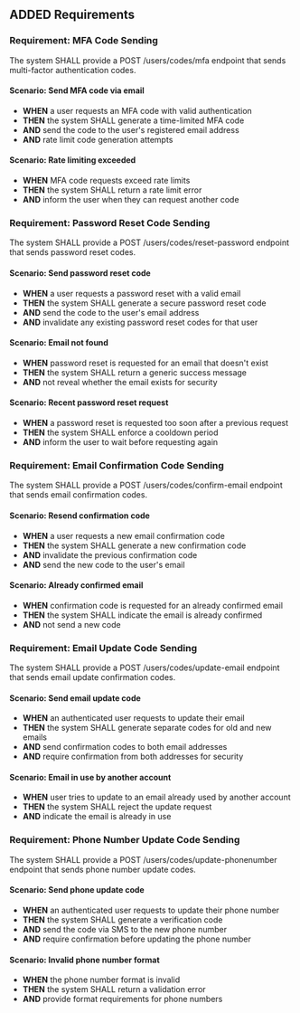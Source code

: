 ## ADDED Requirements

### Requirement: MFA Code Sending
The system SHALL provide a POST /users/codes/mfa endpoint that sends multi-factor authentication codes.

#### Scenario: Send MFA code via email
- **WHEN** a user requests an MFA code with valid authentication
- **THEN** the system SHALL generate a time-limited MFA code
- **AND** send the code to the user's registered email address
- **AND** rate limit code generation attempts

#### Scenario: Rate limiting exceeded
- **WHEN** MFA code requests exceed rate limits
- **THEN** the system SHALL return a rate limit error
- **AND** inform the user when they can request another code

### Requirement: Password Reset Code Sending
The system SHALL provide a POST /users/codes/reset-password endpoint that sends password reset codes.

#### Scenario: Send password reset code
- **WHEN** a user requests a password reset with a valid email
- **THEN** the system SHALL generate a secure password reset code
- **AND** send the code to the user's email address
- **AND** invalidate any existing password reset codes for that user

#### Scenario: Email not found
- **WHEN** password reset is requested for an email that doesn't exist
- **THEN** the system SHALL return a generic success message
- **AND** not reveal whether the email exists for security

#### Scenario: Recent password reset request
- **WHEN** a password reset is requested too soon after a previous request
- **THEN** the system SHALL enforce a cooldown period
- **AND** inform the user to wait before requesting again

### Requirement: Email Confirmation Code Sending
The system SHALL provide a POST /users/codes/confirm-email endpoint that sends email confirmation codes.

#### Scenario: Resend confirmation code
- **WHEN** a user requests a new email confirmation code
- **THEN** the system SHALL generate a new confirmation code
- **AND** invalidate the previous confirmation code
- **AND** send the new code to the user's email

#### Scenario: Already confirmed email
- **WHEN** confirmation code is requested for an already confirmed email
- **THEN** the system SHALL indicate the email is already confirmed
- **AND** not send a new code

### Requirement: Email Update Code Sending
The system SHALL provide a POST /users/codes/update-email endpoint that sends email update confirmation codes.

#### Scenario: Send email update code
- **WHEN** an authenticated user requests to update their email
- **THEN** the system SHALL generate separate codes for old and new emails
- **AND** send confirmation codes to both email addresses
- **AND** require confirmation from both addresses for security

#### Scenario: Email in use by another account
- **WHEN** user tries to update to an email already used by another account
- **THEN** the system SHALL reject the update request
- **AND** indicate the email is already in use

### Requirement: Phone Number Update Code Sending
The system SHALL provide a POST /users/codes/update-phonenumber endpoint that sends phone number update codes.

#### Scenario: Send phone update code
- **WHEN** an authenticated user requests to update their phone number
- **THEN** the system SHALL generate a verification code
- **AND** send the code via SMS to the new phone number
- **AND** require confirmation before updating the phone number

#### Scenario: Invalid phone number format
- **WHEN** the phone number format is invalid
- **THEN** the system SHALL return a validation error
- **AND** provide format requirements for phone numbers